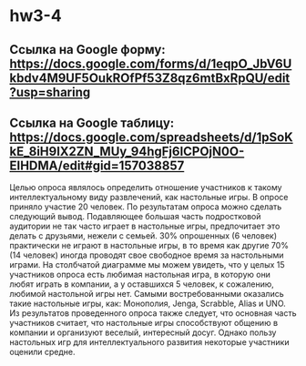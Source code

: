 # hw3-4
## Ссылка на Google форму: https://docs.google.com/forms/d/1eqpO_JbV6Ukbdv4M9UF5OukROfPf53Z8qz6mtBxRpQU/edit?usp=sharing
## Ссылка на Google таблицу: https://docs.google.com/spreadsheets/d/1pSoKkE_8iH9IX2ZN_MUy_94hgFj6ICPOjN0O-EIHDMA/edit#gid=157038857

Целью опроса являлось определить отношение участников к такому интеллектуальному виду развлечений, как настольные игры. В опросе приняло участие 20 человек. По результатам опроса можно сделать следующий вывод. Подавляющее большая часть подростковой аудитории не так часто играет в настольные игры, предпочитает это делать с друзьями, нежели с семьей. 30% опрошенных (6 человек) практически не играют в настольные игры, в то время как другие 70% (14 человек) иногда проводят свое свободное время за настольными играми. На столбчатой диаграмме мы можем увидеть, что у целых 15 участников опроса есть любимая настольная игра, в которую они любят играть в компании, а у оставшихся 5 человек, к сожалению, любимой настольной игры нет. Самыми востребованными оказались такие настольные игры, как: Монополия, Jenga, Scrabble, Alias и UNO.
Из результатов проведенного опроса также следует, что основная часть участников считает, что настольные игры способствуют общению в компании и организуют веселый, интересный досуг. Однако пользу настольных игр для интеллектуального развития некоторые участники оценили средне. 
